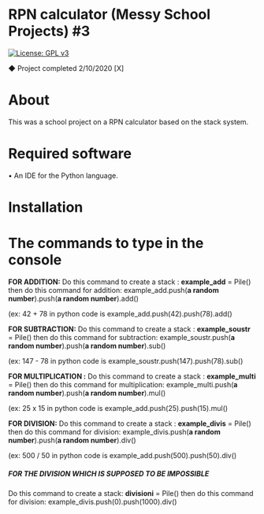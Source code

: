 # RPN calculator (Messy School Projects) #3
[![License: GPL v3](https://img.shields.io/badge/License-GPLv3-blue.svg)](https://www.gnu.org/licenses/gpl-3.0)

◆ Project completed 2/10/2020 [X]

# About

This was a school project on a RPN calculator based on the stack system.

# Required software

• An IDE for the Python language.

# Installation

# The commands to type in the console

**FOR ADDITION:**
Do this command to create a stack : **example_add** = Pile()
then do this command for addition: example_add.push(**a random number**).push(**a random number**).add()

(ex: 42 + 78 in python code is example_add.push(42).push(78).add()
 
**FOR SUBTRACTION:**
Do this command to create a stack : **example_soustr** = Pile()
then do this command for subtraction: example_soustr.push(**a random number**).push(**a random number**).sub()

(ex: 147 - 78 in python code is example_soustr.push(147).push(78).sub()
 
**FOR MULTIPLICATION :**
Do this command to create a stack : **example_multi** = Pile()
then do this command for multiplication: example_multi.push(**a random number**).push(**a random number**).mul()

(ex: 25 x 15 in python code is example_add.push(25).push(15).mul()
 
**FOR DIVISION:**
Do this command to create a stack : **example_divis** = Pile()
then do this command for division: example_divis.push(**a random number**).push(**a random number**).div()

(ex: 500 / 50 in python code is example_add.push(500).push(50).div()

 
##### FOR THE DIVISION WHICH IS SUPPOSED TO BE IMPOSSIBLE #####
Do this command to create a stack: **divisioni** = Pile()
then do this command for division: example_divis.push(0).push(1000).div()
